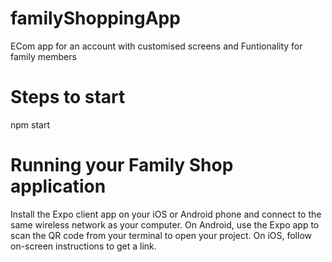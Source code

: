 # familyShoppingApp
ECom app for an account with customised screens and Funtionality for family members

# Steps to start
npm start

# Running your Family Shop application
Install the Expo client app on your iOS or Android phone and connect to the same wireless network as your computer.
On Android, use the Expo app to scan the QR code from your terminal to open your project. 
On iOS, follow on-screen instructions to get a link.
